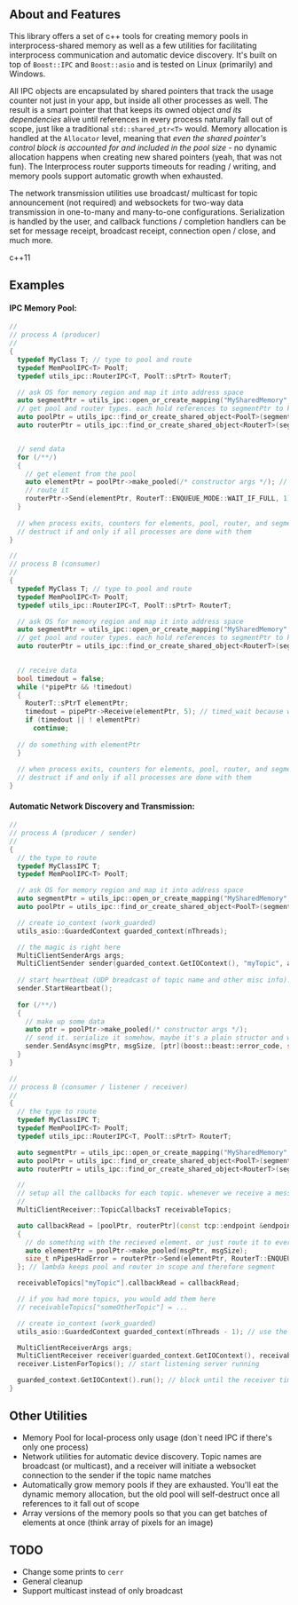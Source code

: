 ## About and Features
This library offers a set of c++ tools for creating memory pools in interprocess-shared memory as well as a few utilities for facilitating interprocess communication and automatic device discovery. It's built on top of `Boost::IPC` and `Boost::asio` and is tested on Linux (primarily) and Windows. 

All IPC objects are encapsulated by shared pointers that track the usage counter not just in your app, but inside all other processes as well. The result is a smart pointer that that keeps its owned object _and its dependencies_ alive until references in every process naturally fall out of scope, just like a traditional `std::shared_ptr<T>` would. Memory allocation is handled at the `Allocator` level, meaning that _even the shared pointer's control block is accounted for and included in the pool size_  - no dynamic allocation happens when creating new shared pointers (yeah, that was not fun). The Interprocess router supports timeouts for reading / writing, and memory pools support automatic growth when exhausted. 

The network transmission utilities use broadcast/ multicast for topic announcement (not required) and websockets for two-way data transmission in one-to-many and many-to-one configurations. Serialization is handled by the user, and callback functions / completion handlers can be set for message receipt, broadcast receipt, connection open / close, and much more.  

c++11 

## Examples

#### IPC Memory Pool:
```cpp
//
// process A (producer)
//
{
  typedef MyClass T; // type to pool and route
  typedef MemPoolIPC<T> PoolT;
  typedef utils_ipc::RouterIPC<T, PoolT::sPtrT> RouterT;

  // ask OS for memory region and map it into address space
  auto segmentPtr = utils_ipc::open_or_create_mapping("MySharedMemory", nBytes);
  // get pool and router types. each hold references to segmentPtr to keep it in scope
  auto poolPtr = utils_ipc::find_or_create_shared_object<PoolT>(segmentPtr, "pool", segmentPtr->get_segment_manager(), poolSize);
  auto routerPtr = utils_ipc::find_or_create_shared_object<RouterT>(segmentPtr, "Router", segmentPtr->get_segment_manager());


  // send data
  for (/**/)
  {
    // get element from the pool
    auto elementPtr = poolPtr->make_pooled(/* constructor args */); // holds poolPtr in scope
    // route it
    routerPtr->Send(elementPtr, RouterT::ENQUEUE_MODE::WAIT_IF_FULL, 1); 
  }
  
  // when process exits, counters for elements, pool, router, and segment will decrement and 
  // destruct if and only if all processes are done with them
}

```

```cpp
//
// process B (consumer)
//
{
  typedef MyClass T; // type to pool and route
  typedef MemPoolIPC<T> PoolT;
  typedef utils_ipc::RouterIPC<T, PoolT::sPtrT> RouterT;

  // ask OS for memory region and map it into address space
  auto segmentPtr = utils_ipc::open_or_create_mapping("MySharedMemory", nBytes);
  // get pool and router types. each hold references to segmentPtr to keep it in scope
  auto routerPtr = utils_ipc::find_or_create_shared_object<RouterT>(segmentPtr, "Router", segmentPtr->get_segment_manager());
  

  // receive data
  bool timedout = false;
  while (*pipePtr && !timedout)
  {
    RouterT::sPtrT elementPtr;
    timedout = pipePtr->Receive(elementPtr, 5); // timed_wait because we can
    if (timedout || ! elementPtr) 
      continue;
      
  // do something with elementPtr
  }
 
  // when process exits, counters for elements, pool, router, and segment will decrement and 
  // destruct if and only if all processes are done with them  
}

```
#### Automatic Network Discovery and Transmission:
```cpp
//
// process A (producer / sender)
//
{
  // the type to route
  typedef MyClassIPC T;
  typedef MemPoolIPC<T> PoolT;

  // ask OS for memory region and map it into address space
  auto segmentPtr = utils_ipc::open_or_create_mapping("MySharedMemory", nBytes);
  auto poolPtr = utils_ipc::find_or_create_shared_object<PoolT>(segmentPtr, "pool", segmentPtr->get_segment_manager(), poolSize);

  // create io_context (work_guarded)
  utils_asio::GuardedContext guarded_context(nThreads);

  // the magic is right here
  MultiClientSenderArgs args;
  MultiClientSender sender(guarded_context.GetIOContext(), "myTopic", args, poolPtr->UniqueInstanceID());
  
  // start heartbeat (UDP breadcast of topic name and other misc info). also starts sending server
  sender.StartHeartbeat();
  
  for (/**/)
  {
    // make up some data
    auto ptr = poolPtr->make_pooled(/* constructor args */);
    // send it. serialize it somehow, maybe it's a plain structor and we can just send (&*ptr) and sizeof()
    sender.SendAsync(msgPtr, msgSize, [ptr](boost::beast::error_code, size_t){});  // callback handler keeps element and its pool in scope
  }
}

```
```cpp
//
// process B (consumer / listener / receiver)
//
{
  // the type to route
  typedef MyClassIPC T;
  typedef MemPoolIPC<T> PoolT;
  typedef utils_ipc::RouterIPC<T, PoolT::sPtrT> RouterT;

  auto segmentPtr = utils_ipc::open_or_create_mapping("MySharedMemory", nBytes);
  auto poolPtr = utils_ipc::find_or_create_shared_object<PoolT>(segmentPtr, "pool", segmentPtr->get_segment_manager(), poolSize);
  auto routerPtr = utils_ipc::find_or_create_shared_object<RouterT>(segmentPtr, "Router", segmentPtr->get_segment_manager());

  //
  // setup all the callbacks for each topic. whenever we receive a message for a topic, fire one of these
  //
  MultiClientReceiver::TopicCallbacksT receivableTopics;

  auto callbackRead = [poolPtr, routerPtr](const tcp::endpoint &endpoint, void *msgPtr, size_t msgSize)
  {
    // do something with the recieved element. or just route it to everyone else on your system
    auto elementPtr = poolPtr->make_pooled(msgPtr, msgSize);
    size_t nPipesHadError = routerPtr->Send(elementPtr, RouterT::ENQUEUE_MODE::SOFT_FAIL_IF_FULL);
  }; // lambda keeps pool and router in scope and therefore segment

  receivableTopics["myTopic"].callbackRead = callbackRead;

  // if you had more topics, you would add them here
  // receivableTopics["someOtherTopic"] = ...

  // create io_context (work_guarded)
  utils_asio::GuardedContext guarded_context(nThreads - 1); // use the last thread to block

  MultiClientReceiverArgs args;
  MultiClientReceiver receiver(guarded_context.GetIOContext(), receivableTopics, args, poolPtr->UniqueInstanceID());
  receiver.ListenForTopics(); // start listening server running

  guarded_context.GetIOContext().run(); // block until the receiver timeout out
}

```

## Other Utilities
- Memory Pool for local-process only usage (don`t need IPC if there's only one process)
- Network utilities for automatic device discovery. Topic names are broadcast (or multicast), and a receiver will initiate a websocket connection to the sender if the topic name matches
- Automatically grow memory pools if they are exhausted. You'll eat the dynamic memory allocation, but the old pool will self-destruct once all references to it fall out of scope
- Array versions of the memory pools so that you can get batches of elements at once (think array of pixels for an image) 


## TODO
 - Change some prints to `cerr`
 - General cleanup
 - Support multicast instead of only broadcast
